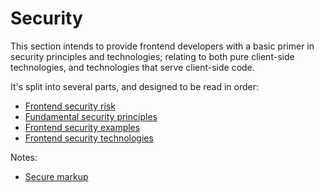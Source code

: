 # Security

This section intends to provide frontend developers with a basic primer in security principles and technologies; relating to both pure client-side technologies, and technologies that serve client-side code.

It's split into several parts, and designed to be read in order:

 - [Frontend security risk](./01-frontend-security-risk.md) 
 - [Fundamental security principles](./02-fundamental-security-principles.md) 
 - [Frontend security examples](./03-frontend-security-examples.md)
 - [Frontend security technologies](./03-frontend-security-examples.md)

Notes:

* [Secure markup](secure-markup.md)

